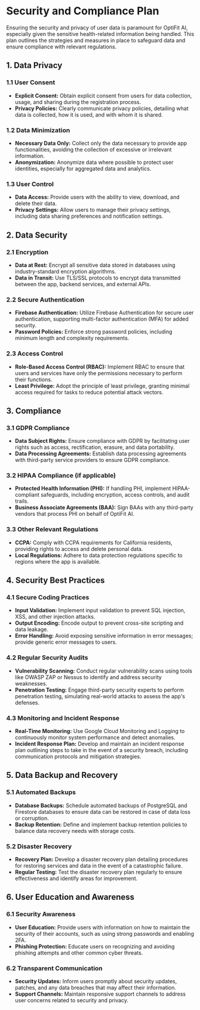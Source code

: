 # Security and Compliance Plan

Ensuring the security and privacy of user data is paramount for OptiFit AI, especially given the sensitive health-related information being handled. This plan outlines the strategies and measures in place to safeguard data and ensure compliance with relevant regulations.

## **1. Data Privacy**

### **1.1 User Consent**
- **Explicit Consent:** Obtain explicit consent from users for data collection, usage, and sharing during the registration process.
- **Privacy Policies:** Clearly communicate privacy policies, detailing what data is collected, how it is used, and with whom it is shared.

### **1.2 Data Minimization**
- **Necessary Data Only:** Collect only the data necessary to provide app functionalities, avoiding the collection of excessive or irrelevant information.
- **Anonymization:** Anonymize data where possible to protect user identities, especially for aggregated data and analytics.

### **1.3 User Control**
- **Data Access:** Provide users with the ability to view, download, and delete their data.
- **Privacy Settings:** Allow users to manage their privacy settings, including data sharing preferences and notification settings.

## **2. Data Security**

### **2.1 Encryption**
- **Data at Rest:** Encrypt all sensitive data stored in databases using industry-standard encryption algorithms.
- **Data in Transit:** Use TLS/SSL protocols to encrypt data transmitted between the app, backend services, and external APIs.

### **2.2 Secure Authentication**
- **Firebase Authentication:** Utilize Firebase Authentication for secure user authentication, supporting multi-factor authentication (MFA) for added security.
- **Password Policies:** Enforce strong password policies, including minimum length and complexity requirements.

### **2.3 Access Control**
- **Role-Based Access Control (RBAC):** Implement RBAC to ensure that users and services have only the permissions necessary to perform their functions.
- **Least Privilege:** Adopt the principle of least privilege, granting minimal access required for tasks to reduce potential attack vectors.

## **3. Compliance**

### **3.1 GDPR Compliance**
- **Data Subject Rights:** Ensure compliance with GDPR by facilitating user rights such as access, rectification, erasure, and data portability.
- **Data Processing Agreements:** Establish data processing agreements with third-party service providers to ensure GDPR compliance.

### **3.2 HIPAA Compliance (if applicable)**
- **Protected Health Information (PHI):** If handling PHI, implement HIPAA-compliant safeguards, including encryption, access controls, and audit trails.
- **Business Associate Agreements (BAA):** Sign BAAs with any third-party vendors that process PHI on behalf of OptiFit AI.

### **3.3 Other Relevant Regulations**
- **CCPA:** Comply with CCPA requirements for California residents, providing rights to access and delete personal data.
- **Local Regulations:** Adhere to data protection regulations specific to regions where the app is available.

## **4. Security Best Practices**

### **4.1 Secure Coding Practices**
- **Input Validation:** Implement input validation to prevent SQL injection, XSS, and other injection attacks.
- **Output Encoding:** Encode output to prevent cross-site scripting and data leakage.
- **Error Handling:** Avoid exposing sensitive information in error messages; provide generic error messages to users.

### **4.2 Regular Security Audits**
- **Vulnerability Scanning:** Conduct regular vulnerability scans using tools like OWASP ZAP or Nessus to identify and address security weaknesses.
- **Penetration Testing:** Engage third-party security experts to perform penetration testing, simulating real-world attacks to assess the app's defenses.

### **4.3 Monitoring and Incident Response**
- **Real-Time Monitoring:** Use Google Cloud Monitoring and Logging to continuously monitor system performance and detect anomalies.
- **Incident Response Plan:** Develop and maintain an incident response plan outlining steps to take in the event of a security breach, including communication protocols and mitigation strategies.

## **5. Data Backup and Recovery**

### **5.1 Automated Backups**
- **Database Backups:** Schedule automated backups of PostgreSQL and Firestore databases to ensure data can be restored in case of data loss or corruption.
- **Backup Retention:** Define and implement backup retention policies to balance data recovery needs with storage costs.

### **5.2 Disaster Recovery**
- **Recovery Plan:** Develop a disaster recovery plan detailing procedures for restoring services and data in the event of a catastrophic failure.
- **Regular Testing:** Test the disaster recovery plan regularly to ensure effectiveness and identify areas for improvement.

## **6. User Education and Awareness**

### **6.1 Security Awareness**
- **User Education:** Provide users with information on how to maintain the security of their accounts, such as using strong passwords and enabling 2FA.
- **Phishing Protection:** Educate users on recognizing and avoiding phishing attempts and other common cyber threats.

### **6.2 Transparent Communication**
- **Security Updates:** Inform users promptly about security updates, patches, and any data breaches that may affect their information.
- **Support Channels:** Maintain responsive support channels to address user concerns related to security and privacy.
